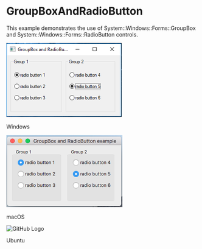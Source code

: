 # GroupBoxAndRadioButton
This example demonstrates the use of 
System::Windows::Forms::GroupBox and System::Windows::Forms::RadioButton controls.

![GitHub Logo](../../../docs/Pictures/Examples/Forms/GroupBoxAndRadioButtonW.png)

Windows

![GitHub Logo](../../../docs/Pictures/Examples/Forms/GroupBoxAndRadioButtonM.png)

macOS

![GitHub Logo](../../../docs/Pictures/Examples/Forms/GroupBoxAndRadioButtonU.png)

Ubuntu
